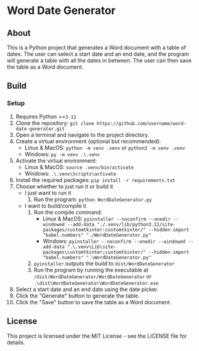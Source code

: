# Word Date Generator

## About
This is a Python project that generates a Word document with a table of dates. The user can select a start date and an end date, and the program will generate a table with all the dates in between. The user can then save the table as a Word document.

## Build

### Setup
1. Requires Python >=`3.11`
1. Clone the repository: `git clone https://github.com/username/word-date-generator.git`
1. Open a terminal and navigate to the project directory.
1. Create a virtual environment (optional but recommended):
    - Linux & MacOS: `python -m venv .venv` or `python3 -m venv .venv`
    - Windows: `py -m venv .\.venv`
1. Activate the virtual environment:
    - Linux & MacOS: `source .venv/bin/activate`
    - Windows: `.\.venv\Scripts\activate`
1. Install the required packages: `pip install -r requirements.txt`
1. Choose whether to just run it or build it
    - I just want to run it
        1. Run the program: `python WordDateGenerator.py`
    - I want to build/compile it
        1. Run the compile command:
            - Linux & MacOS: `pyinstaller --noconfirm --onedir --windowed --add-data "./.venv/lib/python3.11/site-packages/customtkinter:customtkinter/" --hidden-import "babel.numbers" "./WordDateGenerator.py"`
            - Windows: `pyinstaller --noconfirm --onedir --windowed --add-data ".\.venv\Lib\site-packages\customtkinter;customtkinter/" --hidden-import "babel.numbers" ".\WordDateGenerator.py"`
        1. `pyinstaller` outputs the build to `dist/WordDateGenerator`
        1. Run the program by running the executable at `/dist/WordDateGenerator/WordDateGenerator` or `.\dist\WordDateGenerator\WordDateGenerator.exe`
1. Select a start date and an end date using the date picker.
1. Click the "Generate" button to generate the table.
1. Click the "Save" button to save the table as a Word document.

## License
This project is licensed under the MIT License - see the LICENSE file for details.